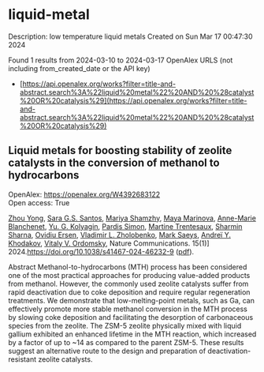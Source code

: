 # liquid-metal
Description: low temperature liquid metals
Created on Sun Mar 17 00:47:30 2024

Found 1 results from 2024-03-10 to 2024-03-17
OpenAlex URLS (not including from_created_date or the API key)
- [https://api.openalex.org/works?filter=title-and-abstract.search%3A%22liquid%20metal%22%20AND%20%28catalyst%20OR%20catalysis%29](https://api.openalex.org/works?filter=title-and-abstract.search%3A%22liquid%20metal%22%20AND%20%28catalyst%20OR%20catalysis%29)

## Liquid metals for boosting stability of zeolite catalysts in the conversion of methanol to hydrocarbons   

OpenAlex: https://openalex.org/W4392683122    
Open access: True
    
[Zhou Yong](https://openalex.org/A5020270438), [Sara G.S. Santos](https://openalex.org/A5057603337), [Mariya Shamzhy](https://openalex.org/A5022925375), [Maya Marinova](https://openalex.org/A5012017317), [Anne-Marie Blanchenet](https://openalex.org/A5036989355), [Yu. G. Kolyagin](https://openalex.org/A5029455110), [Pardis Simon](https://openalex.org/A5065081833), [Martine Trentesaux](https://openalex.org/A5006361817), [Sharmin Sharna](https://openalex.org/A5001697749), [Ovidiu Ersen](https://openalex.org/A5019629936), [Vladimir L. Zholobenko](https://openalex.org/A5013783828), [Mark Saeys](https://openalex.org/A5047450222), [Andreï Y. Khodakov](https://openalex.org/A5047164399), [Vitaly V. Ordomsky](https://openalex.org/A5061148466), Nature Communications. 15(1)] 2024.https://doi.org/10.1038/s41467-024-46232-9 ([pdf](https://www.nature.com/articles/s41467-024-46232-9.pdf)).
    
Abstract Methanol-to-hydrocarbons (MTH) process has been considered one of the most practical approaches for producing value-added products from methanol. However, the commonly used zeolite catalysts suffer from rapid deactivation due to coke deposition and require regular regeneration treatments. We demonstrate that low-melting-point metals, such as Ga, can effectively promote more stable methanol conversion in the MTH process by slowing coke deposition and facilitating the desorption of carbonaceous species from the zeolite. The ZSM-5 zeolite physically mixed with liquid gallium exhibited an enhanced lifetime in the MTH reaction, which increased by a factor of up to ~14 as compared to the parent ZSM-5. These results suggest an alternative route to the design and preparation of deactivation-resistant zeolite catalysts.    

    
